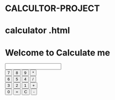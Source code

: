 # CALCULTOR-PROJECT
# calculator .html
<!DOCTYPE html>
<html lang="en">
<head>
    <meta charset="UTF-8">
    <meta http-equiv="X-UA-Compatible" content="IE=edge">
    <meta name="viewport" content="width=device-width, initial-scale=1.0">
    <title> Manav Calculator</title>
    <link rel="stylesheet" href="calculator.css">
    <link rel="stylesheet" href="utils.css">
</head>
<body>
      <h1 class="centre"> Welcome to Calculate me </h1>
      <div class="container bg-red mx-auto">
        <div class="row">
            <input class="input" type="text">
        </div>
        <div class="row">
            <button class="button">7</button>
            <button class="button">8</button>
            <button class="button">9</button>
            <button class="button">*</button>
        </div>
        <div class="row">
            <button class="button">6</button>
            <button class="button">5</button>
            <button class="button">4</button>
            <button class="button">/</button>
        </div>
        <div class="row">
            <button class="button">3</button>
            <button class="button">2</button>
            <button class="button">1</button>
            <button class="button">+</button>
        </div>
        <div class="row">
            <button class="button">0</button>
            <button class="button">=</button>
            <button class="button">C</button>
            <button class="button">-</button>
        </div>
      </div>
      <script src="calculator.js"></script>
</body>
</html>
